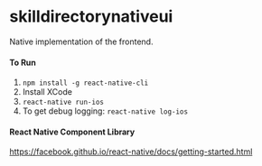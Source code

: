 # skilldirectorynativeui

Native implementation of the frontend.

#### To Run
1. `npm install -g react-native-cli`
1. Install XCode
1. `react-native run-ios`
1. To get debug logging: `react-native log-ios`

#### React Native Component Library
<https://facebook.github.io/react-native/docs/getting-started.html>
